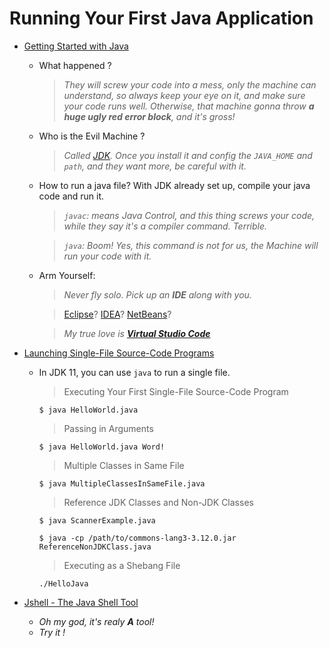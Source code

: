 # Running Your First Java Application
- [Getting Started with Java](https://dev.java/learn/getting-started-with-java/ "Getting Started with Java")
  
  - What happened ?

    > *They will screw your code into a mess,  only the machine can understand, so always keep your eye on it, and make sure your code runs well. Otherwise, that machine gonna throw **a huge ugly red error block**, and it's gross!*
  
  - Who is the Evil Machine ?
    > *Called [JDK](https://jdk.java.net/ "JDK"). Once you install it and config the `JAVA_HOME` and `path`, and they want more, be careful with it.*

  - How to run a java file? With JDK already set up, compile your java code and run it.
    > *`javac`: means Java Control, and this thing screws your code, while they say it's a compiler command. Terrible.*

    > *`java`: Boom! Yes, this command is not for us, the Machine will run your code with it.*

  - Arm Yourself: 
    > *Never fly solo. Pick up an **IDE** along with you.*

    > [Eclipse](https://www.eclipse.org/)? [IDEA](https://netbeans.apache.org/)? [NetBeans](https://www.jetbrains.com/idea/)?

    > *My true love is ***[Virtual Studio Code](https://code.visualstudio.com/)****


- [Launching Single-File Source-Code Programs](https://dev.java/learn/launching-single-file-source-code-programs/)

  - In JDK 11, you can use `java` to run a single file.
    
    > Executing Your First Single-File Source-Code Program

    `$ java HelloWorld.java`

    >Passing in Arguments

    `$ java HelloWorld.java Word!`

    > Multiple Classes in Same File

    `$ java MultipleClassesInSameFile.java`

    > Reference JDK Classes and Non-JDK Classes

    `$ java ScannerExample.java`

    `$ java -cp /path/to/commons-lang3-3.12.0.jar ReferenceNonJDKClass.java`

    >Executing as a Shebang File

    `./HelloJava`

- [Jshell - The Java Shell Tool](https://dev.java/learn/jshell-tool/)
  
  - *Oh my god, it's realy **A** tool!*
  - *Try it !*
